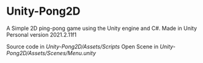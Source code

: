 # Unity-Pong2D
A Simple 2D ping-pong game using the Unity engine and C#.
Made in Unity Personal version 2021.2.11f1

Source code in *Unity-Pong2D/Assets/Scripts*
Open Scene in *Unity-Pong2D/Assets/Scenes/Menu.unity*
